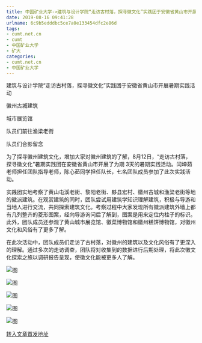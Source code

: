 ```yaml
---
title: 中国矿业大学->建筑与设计学院“走访古村落，探寻徽文化”实践团于安徽省黄山市开展暑期实践活动 | cumt.net.cn
date: 2019-08-16 09:41:28
urlname: 6c9b5edddbc5ce7a0e133454dfc2e86d
tags: 
- cumt.net.cn
- cumt
- 中国矿业大学
- 矿大
categories:
- cumt.net.cn
- 中国矿业大学
---
```



建筑与设计学院“走访古村落，探寻徽文化”实践团于安徽省黄山市开展暑期实践活动

徽州古城建筑

城市展览馆

队员们前往渔梁老街

队员们合影留念

为了探寻徽州建筑文化，增加大家对徽州建筑的了解，8月12日，“走访古村落，探寻徽文化”暑期实践团在安徽省黄山市开展了为期 3天的暑期实践活动。闫坤茹老师担任团队指导老师，陈心茹同学担任队长，七名团队成员参加了此次实践活动。

实践团实地考察了黄山屯溪老街、黎阳老街、黟县宏村、徽州古城和渔梁老街等地的徽派建筑。在观赏建筑的同时，团队尝试用建筑学知识理解建筑，积极与导游和当地人进行交流，共同探索建筑文化。考察过程中大家发现所有徽派建筑外墙上都有几列整齐的菱形图案，经向导游询问后了解到，图案是用来定位内柱子的标识。此外，团队成员还参观了黄山城市展览馆、徽菜博物馆和徽州糕饼博物馆，对徽州文化和风俗有了更多了解。

在此次活动中，团队成员们走访了古村落，对徽州的建筑以及文化风俗有了更深入的理解。通过多次的走访调查，团队将对收集到的数据进行后期处理，将此次徽文化探索之旅以调研报告呈现，使徽文化能被更多人了解。



![图](http://art.cumt.edu.cn/_upload/article/images/9b/27/3de67e71434cb2f16dbfeecb555b/b771f6bc-e7c9-4a6a-bf79-24203ca0bc8c.jpg)

![图](http://art.cumt.edu.cn/_upload/article/images/9b/27/3de67e71434cb2f16dbfeecb555b/a1fd21e5-ed58-44e6-a5f3-4a84c19071b3.jpg)

![图](http://art.cumt.edu.cn/_upload/article/images/9b/27/3de67e71434cb2f16dbfeecb555b/45da9663-3cf4-4963-bc90-69f351e0254e.jpg)

![图](http://art.cumt.edu.cn/_upload/article/images/9b/27/3de67e71434cb2f16dbfeecb555b/565e4f94-4a95-4a30-9e73-10af94ea2cfa.jpg)

![图](http://art.cumt.edu.cn/_upload/article/images/9b/27/3de67e71434cb2f16dbfeecb555b/f81f0105-d5d0-4344-88f5-8e0e8043ad71.jpg)

[转入文章首发地址](http://xwzx.cumt.edu.cn/2e/68/c523a536168/page.htm)